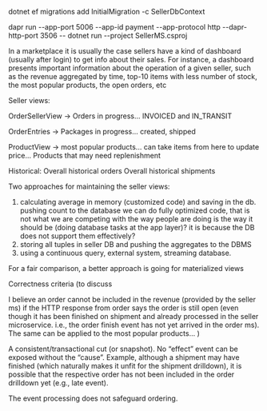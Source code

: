 ﻿dotnet ef migrations add InitialMigration -c SellerDbContext

dapr run --app-port 5006 --app-id payment --app-protocol http --dapr-http-port 3506 -- dotnet run --project SellerMS.csproj

In a marketplace it is usually the case sellers have a kind of dashboard (usually after login) to get info about their sales.
For instance, a dashboard presents important information about the operation of a given seller, such as the revenue aggregated
by time, top-10 items with less number of stock, the most popular products, the open orders, etc

Seller views:

OrderSellerView -> Orders in progress...
INVOICED and IN_TRANSIT

OrderEntries -> Packages in progress...
created, shipped

ProductView -> most popular products... can take items from here to update price...
Products that may need replenishment

Historical:
Overall historical orders
Overall historical shipments

Two approaches for maintaining the seller views:

1. calculating average in memory (customized code) and saving in the db. pushing count to the database
    we can do fully optimized code, that is not what we are competing with
    the way people are doing is the way it should be (doing database tasks at the app layer)?
    it is because the DB does not support them effectively?
2. storing all tuples in seller DB and pushing the aggregates to the DBMS
3. using a continuous query, external system, streaming database.

For a fair comparison, a better approach is going for materialized views


Correctness criteria (to discuss

I believe an order cannot be included in the revenue (provided by the seller ms) if the HTTP response
from order says the order is still open (even though it has been finished on shipment and already processed
in the seller microservice. i.e., the order finish event has not yet arrived in the order ms). The same can
be applied to the most popular products... )

A consistent/transactional cut (or snapshot). No “effect” event can be exposed without the “cause”.
Example, although a shipment may have finished (which naturally makes it unfit for the shipment drilldown),
it is possible that the respective order has not been included in the order drilldown yet (e.g., late event).

The event processing does not safeguard ordering.